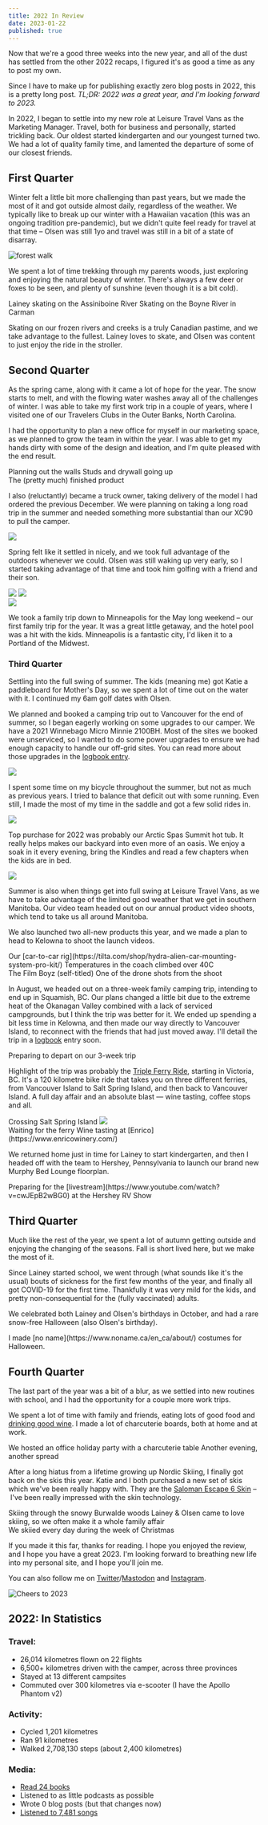 ```yaml
---
title: 2022 In Review
date: 2023-01-22
published: true
---
```


Now that we're a good three weeks into the new year, and all of the dust has settled from the other 2022 recaps, I figured it's as good a time as any to post my own.

Since I have to make up for publishing exactly zero blog posts in 2022, this is a pretty long post. _TL;DR: 2022 was a great year, and I'm looking forward to 2023._

In 2022, I began to settle into my new role at Leisure Travel Vans as the Marketing Manager. Travel, both for business and personally, started trickling back. Our oldest started kindergarten and our youngest turned two. We had a lot of quality family time, and lamented the departure of some of our closest friends.

## First Quarter

Winter felt a little bit more challenging than past years, but we made the most of it and got outside almost daily, regardless of the weather. We typically like to break up our winter with a Hawaiian vacation (this was an ongoing tradition pre-pandemic), but we didn't quite feel ready for travel at that time – Olsen was still 1yo and travel was still in a bit of a state of disarray.

![forest walk](/img/2022-in-review/forest-walk.jpg)

We spent a lot of time trekking through my parents woods, just exploring and enjoying the natural beauty of winter. There's always a few deer or foxes to be seen, and plenty of sunshine (even though it is a bit cold).

<div class='image-half'>
  <ImageWithCaption src='/img/2022-in-review/lainey-assiniboine-skating.jpg' alt=''>
    Lainey skating on the Assiniboine River
  </ImageWithCaption>
  <ImageWithCaption src='/img/2022-in-review/river-skating.gif' alt=''>
    Skating on the Boyne River in Carman
  </ImageWithCaption>
</div>

Skating on our frozen rivers and creeks is a truly Canadian pastime, and we take advantage to the fullest. Lainey loves to skate, and Olsen was content to just enjoy the ride in the stroller.

## Second Quarter

As the spring came, along with it came a lot of hope for the year. The snow starts to melt, and with the flowing water washes away all of the challenges of winter. I was able to take my first work trip in a couple of years, where I visited one of our Travelers Clubs in the Outer Banks, North Carolina.

I had the opportunity to plan a new office for myself in our marketing space, as we planned to grow the team in within the year. I was able to get my hands dirty with some of the design and ideation, and I'm quite pleased with the end result.

<div class='image-half'>
  <ImageWithCaption src='/img/2022-in-review/office-reno-planning.jpg' alt=''>
    Planning out the walls
  </ImageWithCaption>
  <ImageWithCaption src='/img/2022-in-review/office-reno-wip.jpg' alt=''>
    Studs and drywall going up
  </ImageWithCaption>
</div>

<ImageWithCaption src='/img/2022-in-review/office-reno-complete.jpg' alt=''>
  The (pretty much) finished product
</ImageWithCaption>

I also (reluctantly) became a truck owner, taking delivery of the model I had ordered the previous December. We were planning on taking a long road trip in the summer and needed something more substantial than our XC90 to pull the camper.

<Image src='/img/2022-in-review/new-truck.jpg' />

Spring felt like it settled in nicely, and we took full advantage of the outdoors whenever we could. Olsen was still waking up very early, so I started taking advantage of that time and took him golfing with a friend and their son.

<div class='image-half'>
  <Image src='/img/2022-in-review/stroller-golfing.jpg' />
  <Image src='/img/2022-in-review/morning-golfing.jpg' />
</div>

<Image src='/img/2022-in-review/backyard-work.jpg' />

We took a family trip down to Minneapolis for the May long weekend – our first family trip for the year. It was a great little getaway, and the hotel pool was a hit with the kids. Minneapolis is a fantastic city, I'd liken it to a Portland of the Midwest.

### Third Quarter

Settling into the full swing of summer. The kids (meaning me) got Katie a paddleboard for Mother's Day, so we spent a lot of time out on the water with it. I continued my 6am golf dates with Olsen.

We planned and booked a camping trip out to Vancouver for the end of summer, so I began eagerly working on some upgrades to our camper. We have a 2021 Winnebago Micro Minnie 2100BH. Most of the sites we booked were unserviced, so I wanted to do some power upgrades to ensure we had enough capacity to handle our off-grid sites. You can read more about those upgrades in the [logbook entry](/logbook/2021-winnebago-micro-minnie-2100bh).

<Image src='/img/2022-in-review/winnebago-electrical-upgrade.jpg' />

I spent some time on my bicycle throughout the summer, but not as much as previous years. I tried to balance that deficit out with some running. Even still, I made the most of my time in the saddle and got a few solid rides in.

<Image src='/img/2022-in-review/bike-ride.jpg' />

Top purchase for 2022 was probably our Arctic Spas Summit hot tub. It really helps makes our backyard into even more of an oasis. We enjoy a soak in it every evening, bring the Kindles and read a few chapters when the kids are in bed.

<Image src='/img/2022-in-review/hot-tub.jpg' />

Summer is also when things get into full swing at Leisure Travel Vans, as we have to take advantage of the limited good weather that we get in southern Manitoba. Our video team headed out on our annual product video shoots, which tend to take us all around Manitoba.

We also launched two all-new products this year, and we made a plan to head to Kelowna to shoot the launch videos.

<div class='image-half'>
  <ImageWithCaption src='/img/2022-in-review/kelowna-shoot-rig.jpg' alt=''>
    Our [car-to-car rig](https://tilta.com/shop/hydra-alien-car-mounting-system-pro-kit/)
  </ImageWithCaption>
  <ImageWithCaption src='/img/2022-in-review/kelowna-shoot-temperature.jpg' alt=''>
    Temperatures in the coach climbed over 40C
  </ImageWithCaption>
</div>

<ImageWithCaption src='/img/2022-in-review/kelowna-shoot-selfie.jpg' alt=''>
  The Film Boyz (self-titled)
</ImageWithCaption>

<ImageWithCaption src='/img/2022-in-review/kelowna-shoot-drone.jpg' alt=''>
  One of the drone shots from the shoot
</ImageWithCaption>

In August, we headed out on a three-week family camping trip, intending to end up in Squamish, BC. Our plans changed a little bit due to the extreme heat of the Okanagan Valley combined with a lack of serviced campgrounds, but I think the trip was better for it. We ended up spending a bit less time in Kelowna, and then made our way directly to Vancouver Island, to reconnect with the friends that had just moved away. I'll detail the trip in a [logbook](/logbook) entry soon.

<ImageWithCaption src='/img/2022-in-review/squamish-trip-departure.jpg' alt=''>
  Preparing to depart on our 3-week trip
</ImageWithCaption>

Highlight of the trip was probably the [Triple Ferry Ride](https://www.strava.com/activities/7705952028), starting in Victoria, BC. It's a 120 kilometre bike ride that takes you on three different ferries, from Vancouver Island to Salt Spring Island, and then back to Vancouver Island. A full day affair and an absolute blast — wine tasting, coffee stops and all.

<div class='image-half'>
  <ImageWithCaption src='/img/2022-in-review/triple-ferry-1.jpg' alt=''>
    Crossing Salt Spring Island
  </ImageWithCaption>
  <Image src='/img/2022-in-review/triple-ferry-2.gif' />
</div>

<div class='image-half'>
  <ImageWithCaption src='/img/2022-in-review/triple-ferry-4.jpg' alt=''>
    Waiting for the ferry
  </ImageWithCaption>
  <ImageWithCaption src='/img/2022-in-review/triple-ferry-3.gif'>
    Wine tasting at [Enrico](https://www.enricowinery.com/)
  </ImageWithCaption>
</div>

We returned home just in time for Lainey to start kindergarten, and then I headed off with the team to Hershey, Pennsylvania to launch our brand new Murphy Bed Lounge floorplan.

<ImageWithCaption src='/img/2022-in-review/hershey-rv-show.jpg' alt='Hershey RV Show'>
  Preparing for the [livestream](https://www.youtube.com/watch?v=cwJEpB2wBG0) at the Hershey RV Show
</ImageWithCaption>

## Third Quarter

Much like the rest of the year, we spent a lot of autumn getting outside and enjoying the changing of the seasons. Fall is short lived here, but we make the most of it.

Since Lainey started school, we went through (what sounds like it's the usual) bouts of sickness for the first few months of the year, and finally all got COVID-19 for the first time. Thankfully it was very mild for the kids, and pretty non-consequential for the (fully vaccinated) adults.

We celebrated both Lainey and Olsen's birthdays in October, and had a rare snow-free Halloween (also Olsen's birthday).

<ImageWithCaption src='/img/2022-in-review/no-name.jpg'>
  I made [no name](https://www.noname.ca/en_ca/about/) costumes for Halloween.
</ImageWithCaption>

## Fourth Quarter

The last part of the year was a bit of a blur, as we settled into new routines with school, and I had the opportunity for a couple more work trips.

We spent a lot of time with family and friends, eating lots of good food and [drinking good wine](https://www.vivino.com/users/jwiebe). I made a lot of charcuterie boards, both at home and at work.

<div class='image-half'>
  <ImageWithCaption src='/img/2022-in-review/charcuterie-2.jpg'>
    We hosted an office holiday party with a charcuterie table
  </ImageWithCaption>
  <ImageWithCaption src='/img/2022-in-review/charcuterie-1.jpg'>Another evening, another spread</ImageWithCaption>
</div>

After a long hiatus from a lifetime growing up Nordic Skiing, I finally got back on the skis this year. Katie and I both purchased a new set of skis which we've been really happy with. They are the [Saloman Escape 6 Skin](https://www.salomon.com/en-int/shop-int/product/escape-6-skin-and-prolink-access.html#color=67766) – I've been really impressed with the skin technology.

<div class='image-half'>
  <ImageWithCaption src='/img/2022-in-review/skiing-1.jpg' alt='Skiing through the snowy Burwalde woods'>
    Skiing through the snowy Burwalde woods
  </ImageWithCaption>
  <ImageWithCaption src='/img/2022-in-review/skiing-2.jpg' alt='Nordic skiing with the family'>
    Lainey & Olsen came to love skiing, so we often make it a whole family affair
  </ImageWithCaption>
</div>

<ImageWithCaption src='/img/2022-in-review/skiing-3.jpg' alt='Josiah and Katie out on the trails'>
  We skiied every day during the week of Christmas
</ImageWithCaption>

If you made it this far, thanks for reading. I hope you enjoyed the review, and I hope you have a great 2023. I'm looking forward to breathing new life into my personal site, and I hope you'll join me.

You can also follow me on [Twitter](https://twitter.com/josiahwiebe)/[Mastodon](https://mastodon.social/@josiahwiebe) and [Instagram](https://instagram.com/josiahwiebe).

<Image src='/img/2022-in-review/cheers.gif' width={200} height={300} alt='Cheers to 2023' contain={true} />

## 2022: In Statistics

### Travel:

- 26,014 kilometres flown on 22 flights
- 6,500+ kilometres driven with the camper, across three provinces
- Stayed at 13 different campsites
- Commuted over 300 kilometres via e-scooter (I have the Apollo Phantom v2)

### Activity:

- Cycled 1,201 kilometres
- Ran 91 kilometres
- Walked 2,708,130 steps (about 2,400 kilometres)

### Media:

- [Read 24 books](https://www.goodreads.com/user/year_in_books/2022/3921541)
- Listened to as little podcasts as possible
- Wrote 0 blog posts (but that changes now)
- [Listened to 7,481 songs](https://www.last.fm/user/josiahbenjamin/listening-report/year)
